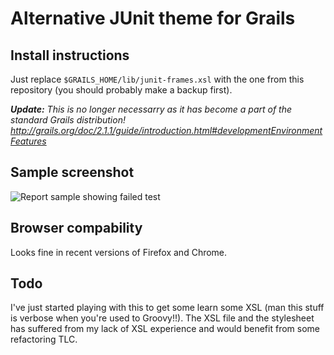 Alternative JUnit theme for Grails
==================================

Install instructions
--------------------
Just replace `$GRAILS_HOME/lib/junit-frames.xsl` with the one from this repository (you should probably make a backup first). 

*__Update:__ This is no longer necessarry as it has become a part of the standard Grails distribution! http://grails.org/doc/2.1.1/guide/introduction.html#developmentEnvironmentFeatures* 


Sample screenshot
-----------------

![Report sample showing failed test](https://raw.github.com/kimble/Grails-JUnit-XSL/master/screenshots/failure.png "Failed test")


Browser compability
--------------------
Looks fine in recent versions of Firefox and Chrome.

Todo
--------
I've just started playing with this to get some learn some XSL (man this stuff is verbose when you're used to Groovy!!). The XSL file and the stylesheet has suffered from my lack of XSL experience and would benefit from some refactoring TLC. 
